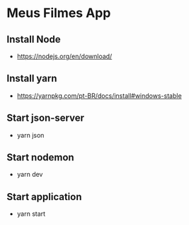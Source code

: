 # Meus Filmes App

## Install Node
- https://nodejs.org/en/download/

## Install yarn
- https://yarnpkg.com/pt-BR/docs/install#windows-stable

## Start json-server
- yarn json

## Start nodemon
- yarn dev

## Start application
- yarn start
